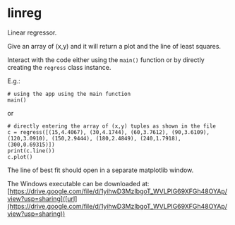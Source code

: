 # linreg
Linear regressor. 

Give an array of (x,y) and it will return a plot and the line of least squares.

Interact with the code either using the ```main()``` function or by directly creating the ```regress``` class instance.

E.g.: 
```
# using the app using the main function
main()
```

or

```
# directly entering the array of (x,y) tuples as shown in the file
c = regress([(15,4.4067), (30,4.1744), (60,3.7612), (90,3.6109), (120,3.0910), (150,2.9444), (180,2.4849), (240,1.7918), (300,0.69315)])
print(c.line())
c.plot()
```

The line of best fit should open in a separate matplotlib window.

The Windows executable can be downloaded at: [https://drive.google.com/file/d/1yihwD3MzIbgoT_WVLPIG69XFGh48OYAp/view?usp=sharing]([url](https://drive.google.com/file/d/1yihwD3MzIbgoT_WVLPIG69XFGh48OYAp/view?usp=sharing))
